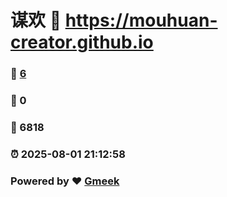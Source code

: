 # 谋欢 :link: https://mouhuan-creator.github.io 
### :page_facing_up: [6](https://mouhuan-creator.github.io/tag.html) 
### :speech_balloon: 0 
### :hibiscus: 6818 
### :alarm_clock: 2025-08-01 21:12:58 
### Powered by :heart: [Gmeek](https://github.com/Meekdai/Gmeek)
